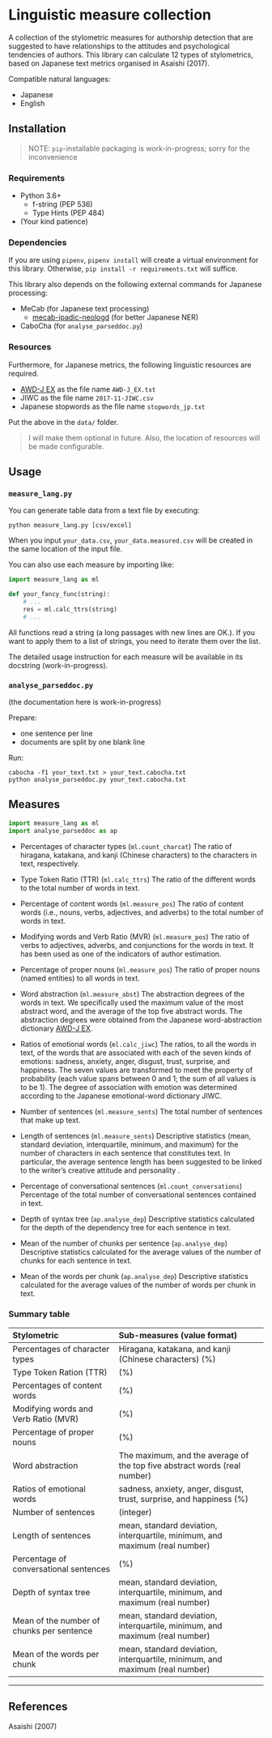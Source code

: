 # Linguistic measure collection

A collection of the stylometric measures for authorship detection that are suggested to have relationships to the attitudes and psychological tendencies of authors.
This library can calculate 12 types of stylometrics, based on Japanese text metrics organised in Asaishi (2017).

Compatible natural languages:

- Japanese
- English

## Installation

> NOTE: `pip`-installable packaging is work-in-progress; sorry for the inconvenience

### Requirements

- Python 3.6+
  - f-string (PEP 536)
  - Type Hints (PEP 484)
- (Your kind patience)

### Dependencies

If you are using `pipenv`, `pipenv install` will create a virtual environment for this library.
Otherwise, `pip install -r requirements.txt` will suffice.

This library also depends on the following external commands for Japanese processing:

- MeCab (for Japanese text processing)
    - [mecab-ipadic-neologd](https://github.com/neologd/mecab-ipadic-neologd) (for better Japanese NER)
- CaboCha (for `analyse_parseddoc.py`)

### Resources

Furthermore, for Japanese metrics, the following linguistic resources are required.

- [AWD-J EX](http://sociocom.jp/~data/2019-AWD-J/) as the file name `AWD-J_EX.txt`
- JIWC as the file name `2017-11-JIWC.csv`
- Japanese stopwords as the file name `stopwords_jp.txt`

Put the above in the `data/` folder.

> I will make them optional in future.
> Also, the location of resources will be made configurable.


## Usage

### `measure_lang.py`

You can generate table data from a text file by executing:

```
python measure_lang.py [csv/excel]
```

When you input `your_data.csv`, `your_data.measured.csv` will be created in the same location of the input file.

You can also use each measure by importing like:

```python
import measure_lang as ml

def your_fancy_func(string):
    # ...
    res = ml.calc_ttrs(string)
    # ...
```

All functions read a string (a long passages with new lines are OK.).
If you want to apply them to a list of strings, you need to iterate them over the list.

The detailed usage instruction for each measure will be available in its docstring (work-in-progress).

### `analyse_parseddoc.py`

(the documentation here is work-in-progress)

Prepare:
- one sentence per line
- documents are split by one blank line

Run:
```
cabocha -f1 your_text.txt > your_text.cabocha.txt
python analyse_parseddoc.py your_text.cabocha.txt
```


## Measures

```python
import measure_lang as ml
import analyse_parseddoc as ap
```

- Percentages of character types  (`ml.count_charcat`)
The ratio of hiragana, katakana, and kanji (Chinese characters) to
the characters in text, respectively.

- Type Token Ratio (TTR)  (`ml.calc_ttrs`)
The ratio of the different words to the total number of words in text.

- Percentage of content words  (`ml.measure_pos`)
The ratio of content words (i.e., nouns, verbs, adjectives, and
adverbs) to the total number of words in text.

- Modifying words and Verb Ratio (MVR)  (`ml.measure_pos`)
The ratio of verbs to adjectives, adverbs, and conjunctions for the
words in text. It has been used as one of the indicators of
author estimation.

- Percentage of proper nouns  (`ml.measure_pos`)
The ratio of proper nouns (named entities) to all words in text.

- Word abstraction  (`ml.measure_abst`)
The abstraction degrees of the words in text. We specifically
used the maximum value of the most abstract word, and the average of
the top five abstract words. The abstraction degrees were obtained
from the Japanese word-abstraction dictionary [AWD-J EX](http://sociocom.jp/~data/2019-AWD-J/).

- Ratios of emotional words  (`ml.calc_jiwc`)
The ratios, to all the words in text, of the words that are
associated with each of the seven kinds of emotions: sadness,
anxiety, anger, disgust, trust, surprise, and happiness. The seven
values are transformed to meet the property of probability (each
value spans between 0 and 1; the sum of all values is to be 1). The
degree of association with emotion was determined according to the
Japanese emotional-word dictionary JIWC.

- Number of sentences (`ml.measure_sents`)
The total number of sentences that make up text.

- Length of sentences  (`ml.measure_sents`)
Descriptive statistics (mean, standard deviation, interquartile,
minimum, and maximum) for the number of characters in each sentence
that constitutes text. In particular, the average sentence
length has been suggested to be linked to the writer’s creative
attitude and personality .

- Percentage of conversational sentences (`ml.count_conversations`)
Percentage of the total number of conversational sentences contained
in text.

- Depth of syntax tree  (`ap.analyse_dep`)
Descriptive statistics calculated for the depth of the dependency
tree for each sentence in text.

- Mean of the number of chunks per sentence  (`ap.analyse_dep`)
Descriptive statistics calculated for the average values of the
number of chunks for each sentence in text.

- Mean of the words per chunk  (`ap.analyse_dep`)
Descriptive statistics calculated for the average values of the
number of words per chunk in text.

### Summary table

| Stylometric                               | Sub-measures (value format)                                                 |
| :---------------------------------------- | :-------------------------------------------------------------------------- |
| Percentages of character types            | Hiragana, katakana, and kanji (Chinese characters) (%)                      |
| Type Token Ration (TTR)                   | (%)                                                                         |
| Percentages of content words              | (%)                                                                         |
| Modifying words and Verb Ratio (MVR)      | (%)                                                                         |
| Percentage of proper nouns                | (%)                                                                         |
| Word abstraction                          | The maximum, and the average of the top five abstract words (real number)   |
| Ratios of emotional words                 | sadness, anxiety, anger, disgust, trust, surprise, and happiness (%)        |
| Number of sentences                       | (integer)                                                                   |
| Length of sentences                       | mean, standard deviation, interquartile, minimum, and maximum (real number) |
| Percentage of conversational sentences    | (%)                                                                         |
| Depth of syntax tree                     | mean, standard deviation, interquartile, minimum, and maximum (real number) |
| Mean of the number of chunks per sentence | mean, standard deviation, interquartile, minimum, and maximum (real number) |
| Mean of the words per chunk               | mean, standard deviation, interquartile, minimum, and maximum (real number) |

---
## References

Asaishi (2007)

